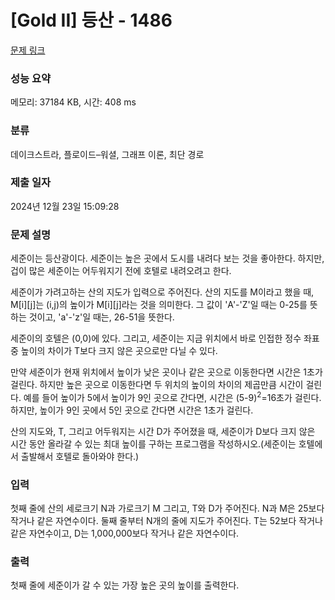 # [Gold II] 등산 - 1486 

[문제 링크](https://www.acmicpc.net/problem/1486) 

### 성능 요약

메모리: 37184 KB, 시간: 408 ms

### 분류

데이크스트라, 플로이드–워셜, 그래프 이론, 최단 경로

### 제출 일자

2024년 12월 23일 15:09:28

### 문제 설명

<p>세준이는 등산광이다. 세준이는 높은 곳에서 도시를 내려다 보는 것을 좋아한다. 하지만, 겁이 많은 세준이는 어두워지기 전에 호텔로 내려오려고 한다.</p>

<p>세준이가 가려고하는 산의 지도가 입력으로 주어진다. 산의 지도를 M이라고 했을 때, M[i][j]는 (i,j)의 높이가 M[i][j]라는 것을 의미한다. 그 값이 'A'-'Z'일 때는 0-25를 뜻하는 것이고, 'a'-'z'일 때는, 26-51을 뜻한다.</p>

<p>세준이의 호텔은 (0,0)에 있다. 그리고, 세준이는 지금 위치에서 바로 인접한 정수 좌표 중 높이의 차이가 T보다 크지 않은 곳으로만 다닐 수 있다.</p>

<p>만약 세준이가 현재 위치에서 높이가 낮은 곳이나 같은 곳으로 이동한다면 시간은 1초가 걸린다. 하지만 높은 곳으로 이동한다면 두 위치의 높이의 차이의 제곱만큼 시간이 걸린다. 예를 들어 높이가 5에서 높이가 9인 곳으로 간다면, 시간은 (5-9)<sup>2</sup>=16초가 걸린다. 하지만, 높이가 9인 곳에서 5인 곳으로 간다면 시간은 1초가 걸린다.</p>

<p>산의 지도와, T, 그리고 어두워지는 시간 D가 주어졌을 때, 세준이가 D보다 크지 않은 시간 동안 올라갈 수 있는 최대 높이를 구하는 프로그램을 작성하시오.(세준이는 호텔에서 출발해서 호텔로 돌아와야 한다.)</p>

### 입력 

 <p>첫째 줄에 산의 세로크기 N과 가로크기 M 그리고, T와 D가 주어진다. N과 M은 25보다 작거나 같은 자연수이다. 둘째 줄부터 N개의 줄에 지도가 주어진다. T는 52보다 작거나 같은 자연수이고, D는 1,000,000보다 작거나 같은 자연수이다.</p>

### 출력 

 <p>첫째 줄에 세준이가 갈 수 있는 가장 높은 곳의 높이를 출력한다.</p>

